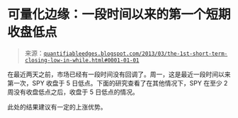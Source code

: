 <!--yml

类别：未分类

日期：2024-05-18 08:43:04

-->

# 可量化边缘：一段时间以来的第一个短期收盘低点

> 来源：[`quantifiableedges.blogspot.com/2013/03/the-1st-short-term-closing-low-in-while.html#0001-01-01`](http://quantifiableedges.blogspot.com/2013/03/the-1st-short-term-closing-low-in-while.html#0001-01-01)

在最近两天之前，市场已经有一段时间没有回调了。周一，这是最近一段时间以来第一次，SPY 收盘于 5 日低点。下面的研究查看了在其他情况下，SPY 在至少 2 周没有收盘低点之后，收盘于 5 日低点的情况。

此处的结果建议有一定的上涨优势。
